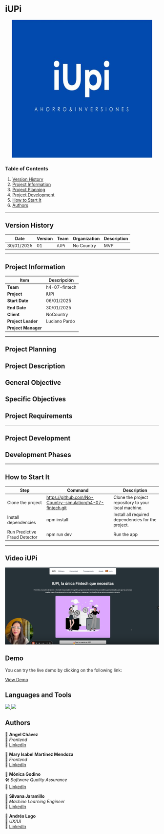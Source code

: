 # iUPi

<p align="center">
  <img width="460" height="450" src="https://github.com/No-Country-simulation/h4-07-fintech/blob/main/img/logo.png">
</p>

### Table of Contents

1. [Version History](#version-history)
2. [Project Information](#project-information)
3. [Project Planning](#project-planning)
4. [Project Development](#project-development)
7. [How to Start It](#How-to-Start-It)
8. [Authors](#Authors)

---
## Version History


| Date      | Version | Team                             | Organization | Description                                              |
|------------|---------|-----------------------------------|--------------|----------------------------------------------------------|
| 30/01/2025 |  01 |iUPi| No Country| MVP |

---

## Project Information

| Item                  | Descripción                                |
|-----------------------|--------------------------------------------|
| **Team**            | h4-07-fintech                    |
| **Project**          | iUPi            |
| **Start Date**   | 06/01/2025                                 |
| **End Date**   | 30/01/2025                                 |
| **Client**           | NoCountry                                  |
| **Project Leader** | Luciano Pardo                           |
| **Project Manager**   |                               |

---

## Project Planning

## Project Description


## General Objective


## Specific Objectives


## Project Requirements


---

## Project Development

## Development Phases


---

## How to Start It
| Step                       | Command                                    | Description                                                             |
|----------------------------|--------------------------------------------|-------------------------------------------------------------------------|
| Clone the project       |https://github.com/No-Country-simulation/h4-07-fintech.git | Clone the project repository to your local machine.     |
| Install dependencies    | npm install                               | Install all required dependencies for the project.      |
| Run Predictive Fraud Detector       |npm run dev                   | Run the app                                  |
---

## Video iUPi

[![Video iUPi](https://github.com/No-Country-simulation/h4-07-fintech/blob/main/img/video.png)](https://www.loom.com/share/eb74f7328aa644539fe956bffa2342ad?sid=3f6ff130-d881-4655-b630-79a06928673a)

## Demo

You can try the live demo by clicking on the following link:

[View Demo](https://h4-07-fintech.vercel.app/)

## Languages and Tools
<p align="left">
<a href="https://es.react.dev/" target="_blank" rel="noreferrer"> <img src="https://img.shields.io/badge/React-20232A?style=for-the-badge&logo=react&logoColor=61DAFB"/> </a>
<a https://nextjs.org/" target="_blank" rel="noreferrer"> <img src="https://img.shields.io/badge/next%20js-000000?style=for-the-badge&logo=nextdotjs&logoColor=white"/> </a>
</p>


## Authors                                           


👤 **Angel Chávez**  
🎨 *Frontend*  
🔗 [LinkedIn](https://www.linkedin.com/in/angel-ch%C3%A1vez)  

👤 **Mary Isabel Martinez Mendoza**  
🎨 *Frontend*  
🔗 [LinkedIn](https://www.linkedin.com/in/soyisabelmm/)  

👤 **Mónica Godino**  
🛠️ *Software Quality Assurance*  
🔗 [LinkedIn](https://www.linkedin.com/in/m%C3%B3nica-godino-2ab231158/)  

👤 **Silvana Jaramillo**  
🤖 *Machine Learning Engineer*  
🔗 [LinkedIn](https://linkedin.com/in/silvana-jaramillo)  

👤 **Andrés Lugo**  
🎨 *UX/UI*  
🔗 [LinkedIn](https://www.linkedin.com/in/lugoandres/)  


 
